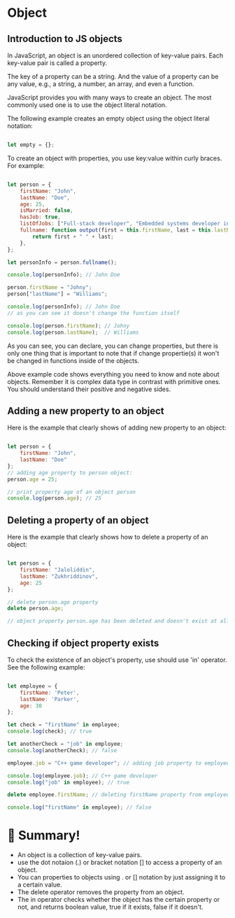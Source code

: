 # Object

## Introduction to JS objects

In JavaScript, an object is an unordered collection of key-value pairs. Each key-value pair is called a property.

The key of a property can be a string. And the value of a property can be any value, e.g., a string, a number, an array, and even a function.

JavaScript provides you with many ways to create an object. The most commonly used one is to use the object literal notation.

The following example creates an empty object using the object literal notation:

```js

let empty = {};

```

To create an object with properties, you use key:value within curly braces. For example:

```js

let person = {
    firstName: "John",
    lastName: "Doe",
    age: 25,
    isMarried: false,
    hasJob: true,
    listOfJobs: ["Full-stack developer", "Embedded systems developer in C", "C++ game developer"],
    fullname: function output(first = this.firstName, last = this.lastName) { 
        return first + " " + last;
    },
};

let personInfo = person.fullname();

console.log(personInfo); // John Doe

person.firstName = "Johny";
person["lastName"] = "Williams";

console.log(personInfo); // John Doe
// as you can see it doesn't change the function itself

console.log(person.firstName); // Johny
console.log(person.lastName);  // Williams

```

As you can see, you can declare, you can change properties, but there is only one thing that is important to note that if change propertie(s) it won't be changed in functions inside of the objects.

Above example code shows everything you need to know and note about objects. Remember it is complex data type in contrast with primitive ones. You should understand their positive and negative sides.

## Adding a new property to an object

Here is the example that clearly shows of adding new property to an object:

```js

let person = {
    firstName: "John",
    lastName: "Doe"
};
// adding age property to person object:
person.age = 25;

// print property age of an object person
console.log(person.age); // 25

```

## Deleting a property of an object

Here is the example that clearly shows how to delete a property of an object:

```js

let person = {
    firstName: "Jaloliddin",
    lastName: "Zukhriddinov",
    age: 25
};

// delete person.age property
delete person.age;

// object property person.age has been deleted and doesn't exist at all.

```

## Checking if object property exists

To check the existence of an object's property, use should use 'in' operator. See the following example:

```js

let employee = {
    firstName: 'Peter',
    lastName: 'Parker',
    age: 30
};

let check = "firstName" in employee;
console.log(check); // true

let anotherCheck = "job" in employee;
console.log(anotherCheck); // false

employee.job = "C++ game developer"; // adding job property to employee object

console.log(employee.job); // C++ game developer
console.log("job" in employee); // true

delete employee.firstName; // deleting firstName property from employee object

console.log("firstName" in employee); // false

```

# :memo: Summary!

- An object is a collection of key-value pairs.
- use the dot notaion (.) or bracket notation [] to access a property of an object.
- You can properties to objects using . or [] notation by just assigning it to a certain value.
- The delete operator removes the property from an object.
- The in operator checks whether the object has the certain property or not, and returns boolean value, true if it exists, false if it doesn't.
